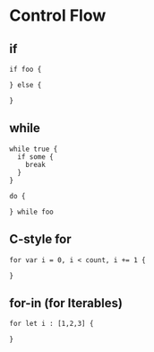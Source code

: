 # Control Flow

## if

```
if foo {

} else {

}
```

## while

```
while true {
  if some {
    break
  }
}

do {

} while foo
```

## C-style for

```
for var i = 0, i < count, i += 1 {

}
```

## for-in (for Iterables)

```
for let i : [1,2,3] {

}
```
